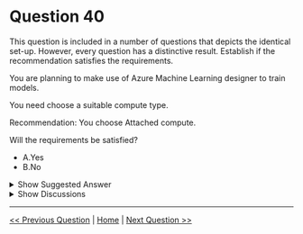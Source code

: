# Question 40

This question is included in a number of questions that depicts the identical set-up. However, every question has a distinctive result. Establish if the recommendation satisfies the requirements.

You are planning to make use of Azure Machine Learning designer to train models.

You need choose a suitable compute type.

Recommendation: You choose Attached compute.

Will the requirements be satisfied?

* A.Yes
* B.No

<details>
  <summary>Show Suggested Answer</summary>

  <strong>B</strong><br>

</details>

<details>
  <summary>Show Discussions</summary>

<blockquote><p><strong>dushmantha</strong> <code>(Mon 30 Aug 2021 10:12)</code> - <em>Upvotes: 13</em></p><p>Should be True. Because we can use databricks or vm as attached compute for training purposes</p></blockquote>
<blockquote><p><strong>beny</strong> <code>(Mon 06 Sep 2021 19:12)</code> - <em>Upvotes: 5</em></p><p>Agree, Yes is the correct answer</p></blockquote>
<blockquote><p><strong>[Removed]</strong> <code>(Sun 01 May 2022 08:09)</code> - <em>Upvotes: 10</em></p><p>No, unforunately only AML Compute cluster or AML compute instance can be used in designer according to :

https://docs.microsoft.com/en-us/azure/machine-learning/concept-compute-target</p></blockquote>
<blockquote><p><strong>Gabonia</strong> <code>(Fri 19 Aug 2022 14:30)</code> - <em>Upvotes: 3</em></p><p>I agree</p></blockquote>
<blockquote><p><strong>ning</strong> <code>(Fri 17 Jun 2022 10:44)</code> - <em>Upvotes: 5</em></p><p>Designer!  Only computer instance or computer cluster</p></blockquote>
<blockquote><p><strong>azayra</strong> <code>(Thu 28 Oct 2021 14:03)</code> - <em>Upvotes: 8</em></p><p>Azure Machine Learning designer to train models. its the key so answer is compute cluster.</p></blockquote>
<blockquote><p><strong>testgm</strong> <code>(Thu 14 Nov 2024 16:09)</code> - <em>Upvotes: 1</em></p><p>Attached compute is already supported by Azure Machine Learning Designer</p></blockquote>
<blockquote><p><strong>sl_mslconsulting</strong> <code>(Fri 07 Jun 2024 16:28)</code> - <em>Upvotes: 2</em></p><p>There are now 5 tabs in compute, and &quot;Attached computes&quot; is one of them. When you configure &amp; submit a pipeline job, you can choose attached compute.</p></blockquote>
<blockquote><p><strong>phdykd</strong> <code>(Tue 01 Aug 2023 02:25)</code> - <em>Upvotes: 1</em></p><p>A-Yes is answer</p></blockquote>
<blockquote><p><strong>SunilB</strong> <code>(Fri 10 Mar 2023 16:47)</code> - <em>Upvotes: 5</em></p><p>We can use attached compute. Just tried it</p></blockquote>
<blockquote><p><strong>SunilB</strong> <code>(Sun 05 Mar 2023 14:21)</code> - <em>Upvotes: 5</em></p><p>Correct Answer: B
See the blue box in the link below which says &#x27;Attached compute is not supported, use compute instances or clusters instead.&#x27;
https://learn.microsoft.com/en-us/azure/machine-learning/tutorial-designer-automobile-price-train-score</p></blockquote>
<blockquote><p><strong>phdykd</strong> <code>(Wed 01 Feb 2023 21:33)</code> - <em>Upvotes: 1</em></p><p>It is not possible to determine whether the requirements will be satisfied based on the information provided. The recommendation to choose Attached compute is a specific solution, but the requirements are not stated. It is important to have a clear understanding of the requirements and constraints before making a decision on which compute type to use in Azure Machine Learning Designer.</p></blockquote>
<blockquote><p><strong>Starlite</strong> <code>(Tue 24 Jan 2023 17:07)</code> - <em>Upvotes: 1</em></p><p>ChatGPT says A</p></blockquote>
<blockquote><p><strong>Edriv</strong> <code>(Sun 11 Dec 2022 15:54)</code> - <em>Upvotes: 1</em></p><p>https://learn.microsoft.com/en-us/azure/machine-learning/concept-designer#compute</p></blockquote>
<blockquote><p><strong>lookaaaa</strong> <code>(Thu 24 Nov 2022 00:38)</code> - <em>Upvotes: 4</em></p><p>As is shown in the links below, Designer only supports Azure Machine Learning Compute (AML Compute cluster or AML compute instance) for training.

1. https://learn.microsoft.com/en-us/azure/machine-learning/concept-designer#compute
2. https://learn.microsoft.com/en-us/azure/machine-learning/concept-compute-target#training-compute-targets</p></blockquote>
<blockquote><p><strong>fvil</strong> <code>(Mon 07 Nov 2022 15:31)</code> - <em>Upvotes: 2</em></p><p>Cannot use Attached Compute Cluster in designer:
https://docs.microsoft.com/en-us/azure/machine-learning/concept-compute-target
Same context but slightly different question on exam 07/11/2022</p></blockquote>
<blockquote><p><strong>amokrane_mancer</strong> <code>(Wed 12 Oct 2022 20:27)</code> - <em>Upvotes: 1</em></p><p>Answer is A</p></blockquote>
<blockquote><p><strong>JTWang</strong> <code>(Tue 11 Oct 2022 07:25)</code> - <em>Upvotes: 2</em></p><p>No is the correct answer.
https://learn.microsoft.com/en-us/azure/machine-learning/concept-compute-target
ML Designer support 3 target:
1.Azure Machine Learning compute cluste
2.Azure Machine Learning compute instance
3.Azure Machine Learning Kubernetes</p></blockquote>
<blockquote><p><strong>hiyoww</strong> <code>(Sat 06 Apr 2024 13:50)</code> - <em>Upvotes: 1</em></p><p>plus 4. Azure Machine Learning serverless compute</p></blockquote>
<blockquote><p><strong>Steven2022</strong> <code>(Fri 02 Sep 2022 06:03)</code> - <em>Upvotes: 6</em></p><p>i just tried in AML designer, can choose attached compute now</p></blockquote>
<blockquote><p><strong>WeiD</strong> <code>(Thu 19 May 2022 15:48)</code> - <em>Upvotes: 1</em></p><p>can attach Kubernetes service for training and inferencing (preview)
Azure Machine Learning provides you with the following options to attach your own Kubernetes clusters for training and inferencing:

Azure Kubernetes Service. Azure Kubernetes Service provides a managed cluster in Azure.
Azure Arc Kubernetes. Use Azure Arc-enabled Kubernetes clusters if your cluster is hosted outside of Azure.
Those 2 also listed in the https://docs.microsoft.com/en-us/azure/machine-learning/concept-compute-target</p></blockquote>
<blockquote><p><strong>pancman</strong> <code>(Wed 13 Apr 2022 19:30)</code> - <em>Upvotes: 1</em></p><p>The correct answer should have been A</p></blockquote>

</details>

---

[<< Previous Question](question_39.md) | [Home](/index.md) | [Next Question >>](question_41.md)
